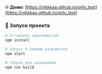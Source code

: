🌐 **Демо:** [https://nikkkaa.github.io/only_test](https://nikkkaa.github.io/only_test)


### 🚀 Запуск проекта

```bash
# Установка зависимостей
npm install

# Запуск в режиме разработки
npm start

# Сборка для продакшена
npm run build
```